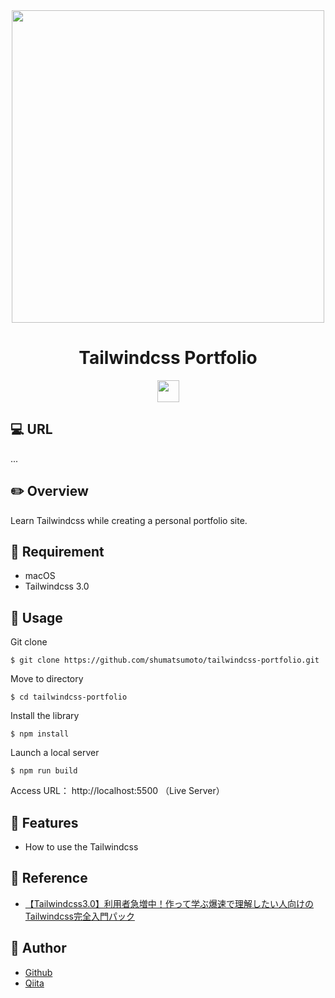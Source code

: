 <div align="center">
  <img src="https://user-images.githubusercontent.com/11171872/203345580-40a14fa9-b1f0-4c29-a042-138ff78f7d9b.jpg" width="500">
</div>

<h1 align="center">Tailwindcss Portfolio</h1>

<div align="center">
  <a href="https://tailwindcss.com/">
    <img src="https://user-images.githubusercontent.com/11171872/203363611-c98d9780-5fdc-4fb7-9214-dda32d8f8dfb.png" height="35">
  </a>
</div>

## :computer: URL

...

## :pencil2: Overview

Learn Tailwindcss while creating a personal portfolio site.

## :hammer: Requirement

- macOS
- Tailwindcss 3.0

## :pushpin: Usage

Git clone
```
$ git clone https://github.com/shumatsumoto/tailwindcss-portfolio.git
```
Move to directory
```
$ cd tailwindcss-portfolio
```
Install the library
```
$ npm install
```
Launch a local server
```
$ npm run build
```

Access URL： 
http://localhost:5500
（Live Server）

## :railway_car: Features

- How to use the Tailwindcss

## :green_book: Reference

- [【Tailwindcss3.0】利用者急増中！作って学ぶ爆速で理解したい人向けのTailwindcss完全入門パック](https://www.udemy.com/course/tailwindcss-for-beginner/)

## :hatching_chick: Author

- [Github](https://github.com/shumatsumoto)
- [Qiita](https://qiita.com/ShuMatsumoto)
